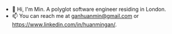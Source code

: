 - 👋 Hi, I'm Min. A polyglot software engineer residing in London.
- 📫 You can reach me at ganhuanmin@gmail.com or https://www.linkedin.com/in/huanmingan/.

<!---
ministrudels/ministrudels is a ✨ special ✨ repository because its `README.md` (this file) appears on your GitHub profile.
You can click the Preview link to take a look at your changes.
--->

